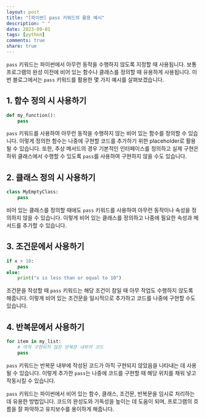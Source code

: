 ```yaml
---
layout: post
title: "[파이썬] pass 키워드의 활용 예시"
description: " "
date: 2023-09-01
tags: [python]
comments: true
share: true
---
```


`pass` 키워드는 파이썬에서 아무런 동작을 수행하지 않도록 지정할 때 사용됩니다. 보통 프로그램의 완성 이전에 비어 있는 함수나 클래스를 정의할 때 유용하게 사용됩니다. 이번 블로그에서는 `pass` 키워드를 활용한 몇 가지 예시를 살펴보겠습니다.

## 1. 함수 정의 시 사용하기

```python
def my_function():
    pass
```

`pass` 키워드를 사용하여 아무런 동작을 수행하지 않는 비어 있는 함수를 정의할 수 있습니다. 이렇게 정의한 함수는 나중에 구현할 코드를 추가하기 위한 placeholder로 활용될 수 있습니다. 또한, 추상 메서드의 경우 기본적인 인터페이스를 정의하고 실제 구현은 하위 클래스에서 수행할 수 있도록 `pass`를 사용하여 구현하지 않을 수도 있습니다.

## 2. 클래스 정의 시 사용하기

```python
class MyEmptyClass:
    pass
```

비어 있는 클래스를 정의할 때에도 `pass` 키워드를 사용하여 아무런 동작이나 속성을 정의하지 않을 수 있습니다. 이렇게 비어 있는 클래스를 정의하고 나중에 필요한 속성과 메서드를 추가할 수 있습니다.

## 3. 조건문에서 사용하기

```python
if x > 10:
    pass
else:
    print("x is less than or equal to 10")
```

조건문을 작성할 때 `pass` 키워드는 해당 조건이 참일 때 아무 작업도 수행하지 않도록 해줍니다. 이렇게 비어 있는 조건문을 일시적으로 추가하고 코드를 나중에 구현할 수도 있습니다.

## 4. 반복문에서 사용하기

```python
for item in my_list:
    # 아직 구현되지 않은 반복문 내부의 코드
    pass
```

`pass` 키워드는 반복문 내부에 작성된 코드가 아직 구현되지 않았음을 나타내는 데 사용될 수 있습니다. 이렇게 추가한 `pass`는 나중에 코드를 구현할 때 해당 위치를 채워 넣고 작동시킬 수 있습니다.

`pass` 키워드는 파이썬에서 비어 있는 함수, 클래스, 조건문, 반복문을 임시로 처리하는 데 유용한 방법입니다. 코드의 완성도와 가독성을 높이는 데 도움이 되며, 프로그램의 흐름을 잘 파악하고 유지보수를 용이하게 해줍니다.